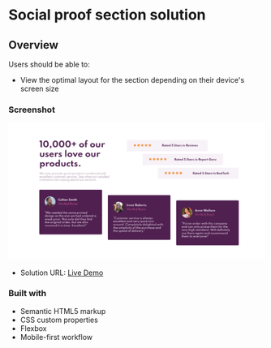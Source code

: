# Social proof section solution

## Overview

Users should be able to:

- View the optimal layout for the section depending on their device's screen size

### Screenshot

![](./images/desktop-preview.png)

- Solution URL: [Live Demo](https://your-solution-url.com)

### Built with

- Semantic HTML5 markup
- CSS custom properties
- Flexbox
- Mobile-first workflow
